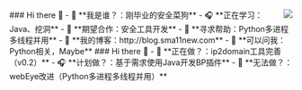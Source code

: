  <img align="right" src="https://github-readme-stats.vercel.app/api?username=Sma11New&show_icons=true&theme=radical"> 
 ### Hi there 👋            
- 🌱 **我是谁？：刚毕业的安全菜狗**   
- 🎧 **正在学习：Java、挖洞**
- 👯 **期望合作：安全工具开发**  
- 🤔 **寻求帮助：Python多进程多线程并用**
- 🍔 **我的博客：http://blog.sma11new.com**
- 💬 **可以问我：Python相关，Maybe**
### Hi there 👋
- 🌱 **正在做？：ip2domain工具完善（v0.2）**
- 🎧 **计划做？：基于需求使用Java开发BP插件**
- 🤔 **无法做？：webEye改进（Python多进程多线程并用）**
